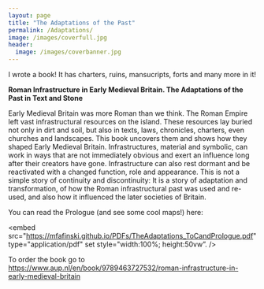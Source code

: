 ```yaml
---
layout: page
title: "The Adaptations of the Past"
permalink: /Adaptations/
image: /images/coverfull.jpg
header:
  image: /images/coverbanner.jpg
---
```


I wrote a book! It has charters, ruins, mansucripts, forts and many more in it!

**Roman Infrastructure in Early Medieval Britain. The Adaptations of the Past in Text and Stone**

Early Medieval Britain was more Roman than we think. The Roman Empire left vast infrastructural resources on the island. These resources lay buried not only in dirt and soil, but also in texts, laws, chronicles, charters, even churches and landscapes. This book uncovers them and shows how they shaped Early Medieval Britain. Infrastructures, material and symbolic, can work in ways that are not immediately obvious and exert an influence long after their creators have gone. Infrastructure can also rest dormant and be reactivated with a changed function, role and appearance. This is not a simple story of continuity and discontinuity: It is a story of adaptation and transformation, of how the Roman infrastructural past was used and re-used, and also how it influenced the later societies of Britain.

You can read the Prologue (and see some cool maps!) here:

<embed src="https://mfafinski.github.io/PDFs/TheAdaptations_ToCandPrologue.pdf" type="application/pdf" set style="width:100%; height:50vw”. />

To order the book go to https://www.aup.nl/en/book/9789463727532/roman-infrastructure-in-early-medieval-britain 
